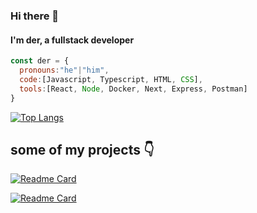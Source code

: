 ### Hi there 👋

#### I'm der, a fullstack developer

```js
const der = {
  pronouns:"he"|"him",
  code:[Javascript, Typescript, HTML, CSS],
  tools:[React, Node, Docker, Next, Express, Postman]
}
```



[![Top Langs](https://github-readme-stats.vercel.app/api/top-langs/?username=der56&layout=compact)](https://github.com/anuraghazra/github-readme-stats)

## some of my projects 👇

[![Readme Card](https://github-readme-stats.vercel.app/api/pin/?username=der56&repo=api_rest_1)](https://github.com/anuraghazra/github-readme-stats)

[![Readme Card](https://github-readme-stats.vercel.app/api/pin/?username=der56&repo=left-bot)](https://github.com/anuraghazra/github-readme-stats)
